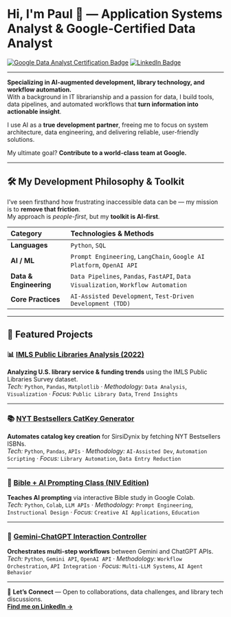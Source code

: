 # Hi, I'm Paul 👋 — Application Systems Analyst & Google-Certified Data Analyst

[![Google Data Analyst Certification Badge](https://img.shields.io/badge/Google%20Data%20Analytics-Certified-blue)](https://www.credly.com/badges/d41670d1-a861-474d-be14-0c973c39d122/public_url)
[![LinkedIn Badge](https://img.shields.io/badge/LinkedIn-Connect-0077B5?style=flat&logo=linkedin&logoColor=white)](https://www.linkedin.com/in/systemslibrarian)

---

**Specializing in AI-augmented development, library technology, and workflow automation.**  
With a background in IT librarianship and a passion for data, I build tools, data pipelines, and automated workflows that **turn information into actionable insight**.  

I use AI as a **true development partner**, freeing me to focus on system architecture, data engineering, and delivering reliable, user-friendly solutions.  

My ultimate goal? **Contribute to a world-class team at Google.**

---

## 🛠 My Development Philosophy & Toolkit

I’ve seen firsthand how frustrating inaccessible data can be — my mission is to **remove that friction**.  
My approach is *people-first*, but my **toolkit is AI-first**.

| Category              | Technologies & Methods |
| :-------------------- | :---------------------- |
| **Languages**         | `Python`, `SQL` |
| **AI / ML**            | `Prompt Engineering`, `LangChain`, `Google AI Platform`, `OpenAI API` |
| **Data & Engineering** | `Data Pipelines`, `Pandas`, `FastAPI`, `Data Visualization`, `Workflow Automation` |
| **Core Practices**     | `AI-Assisted Development`, `Test-Driven Development (TDD)` |

---

## 🚀 Featured Projects

### 📊 [IMLS Public Libraries Analysis (2022)](https://github.com/systemslibrarian/imls-public-libraries-2022)
**Analyzing U.S. library service & funding trends** using the IMLS Public Libraries Survey dataset.  
*Tech:* `Python`, `Pandas`, `Matplotlib` · *Methodology:* `Data Analysis`, `Visualization` · *Focus:* `Public Library Data`, `Trend Insights`

---

### 📚 [NYT Bestsellers CatKey Generator](https://github.com/systemslibrarian/NYT-Bestsellers-CatKey-Generator)
**Automates catalog key creation** for SirsiDynix by fetching NYT Bestsellers ISBNs.  
*Tech:* `Python`, `Pandas`, `APIs` · *Methodology:* `AI-Assisted Dev`, `Automation Scripting` · *Focus:* `Library Automation`, `Data Entry Reduction`

---

### 🧠 [Bible + AI Prompting Class (NIV Edition)](https://github.com/systemslibrarian/bible-ai-prompting-class)
**Teaches AI prompting** via interactive Bible study in Google Colab.  
*Tech:* `Python`, `Colab`, `LLM APIs` · *Methodology:* `Prompt Engineering`, `Instructional Design` · *Focus:* `Creative AI Applications`, `Education`

---

### 🤖 [Gemini-ChatGPT Interaction Controller](https://github.com/systemslibrarian/Gemini-ChatGPT-Interaction)
**Orchestrates multi-step workflows** between Gemini and ChatGPT APIs.  
*Tech:* `Python`, `Gemini API`, `OpenAI API` · *Methodology:* `Workflow Orchestration`, `API Integration` · *Focus:* `Multi-LLM Systems`, `AI Agent Behavior`

---

💬 **Let’s Connect** — Open to collaborations, data challenges, and library tech discussions.  
**[Find me on LinkedIn →](https://www.linkedin.com/in/systemslibrarian)**
